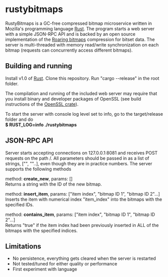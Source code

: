rustybitmaps
=========

RustyBitmaps is a GC-free compressed bitmap microservice written in Mozilla's programming language <a href="http://www.rust-lang.org/">Rust</a>. The program starts a web server with a simple JSON-RPC API and is backed by an open source implementation of the <a href="http://roaringbitmap.org/">Roaring bitmaps</a> compression for bitset data. The server is multi-threaded with memory read/write synchronization on each bitmap (requests can concurrently access different bitmaps). 

<h2>Building and running</h2>
Install v1.0 of <a href="http://www.rust-lang.org/">Rust</a>. Clone this repository. Run "cargo --release" in the root folder. 

The compilation and running of the included web server may require that you install binary and developer packages of OpenSSL (see build instructions of the <a href="https://github.com/sfackler/rust-openssl">OpenSSL crate</a>).

To start the server with console log level set to info, go to the target/release folder and do<br/>
<b>$ RUST_LOG=info ./rustybitmaps</b>

<h2>JSON-RPC API</h2>
Server starts accepting connections on 127.0.0.1:8081 and receives POST requests on the path /. All parameters should be passed in as a list of strings, ["", ""..], even though they are in practice numbers.
The server supports the following methods

method: <b>create_new</b>, params: []<br/>
Returns a string with the ID of the new bitmap.

method: <b>insert_item</b>, params: ["item index", "bitmap ID 1", "bitmap ID 2"...]<br/>
Inserts the item with numerical index "item_index" into the bitmaps with the specified IDs.

method: <b>contains_item</b>, params: ["item index", "bitmap ID 1", "bitmap ID 2"...]<br/>
Returns "true" if the item index had been previously inserted in ALL of the bitmaps with the specified indices.

<h2>Limitations</h2>
<ul>
<li>No persistence, everything gets cleared when the server is restarted</li>
<li>Not tested/tuned for either quality or performance</li>
<li>First experiment with language</li>
</ul>
